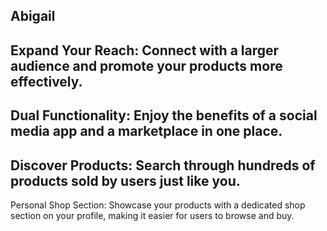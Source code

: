 ## Abigail

Expand Your Reach: Connect with a larger audience and promote your products more effectively.
--
Dual Functionality: Enjoy the benefits of a social media app and a marketplace in one place.
--
Discover Products: Search through hundreds of products sold by users just like you.
--
Personal Shop Section: Showcase your products with a dedicated shop section on your profile, making it easier for users to browse and buy.

